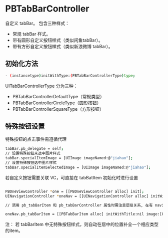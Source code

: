 # PBTabBarController
自定义 tabBar。
包含三种样式：
- 常规 tabBar 样式。
- 带有圆形自定义按钮样式（类似闲鱼tabBar）。
- 带有方形自定义按钮样式（类似新浪微博 tabBar）。

## 初始化方法

```bash
- (instancetype)initWithType:(PBTabBarControllerType)type;
```

UITabBarControllerType 分为三种：

- PBTabBarControllerDefaultType（常规类型）
- PBTabBarControllerCircleType（圆形按钮）
- PBTabBarControllerSquareType（方形按钮）

## 特殊按钮设置

特殊按钮的点击事件需遵循代理

```bash
tabBar.pb_delegate = self;
// 设置特殊按钮未选中图片样式
tabBar.specialItemImage = [UIImage imageNamed:@"jiahao"];
// 设置特殊按钮选中图片样式
tabBar.specialItemSelectedImage = [UIImage imageNamed:@"jiahao"];
```

若自定义按钮需要关联 VC，可直接在 tabBatItem 初始化时进行设置

```bash

PBOneViewController *one = [[PBOneViewController alloc] init];
UINavigationController *oneNav = [[UINavigationController alloc] initWithRootViewController:one];

// 调用 pb_tabBarItem 和 pb_tabBarController 属性时需注意层级关系, 在有 navigationController 时 在 nav 中调用;

oneNav.pb_tabBarItem = [[PBTabBarItem alloc] initWithTitle:nil image:[UIImage imageNamed:@"tabbar_mainframe"] selectedImage:[UIImage imageNamed:@"tabbar_mainframeHL"] type:PBTabBarItemCircleType];

```

注：
    若 tabBarItem 中无特殊按钮样式，则自动在居中的位置补全一个相应类型的item。
